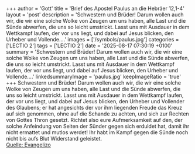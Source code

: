 +++
author = 'Gott'
title = 'Brief des Apostel Paulus an die Hebräer 12,1-4'
layout = 'post'
description = 'Schwestern und Brüder! Darum wollen auch wir, die wir eine solche Wolke von Zeugen um uns haben, alle Last und die Sünde abwerfen, die uns so leicht umstrickt. Lasst uns mit Ausdauer in dem Wettkampf laufen, der vor uns liegt, und dabei auf Jesus blicken, den Urheber und Vollende....'
images = ['/symbols/paulus.jpg']
categories = ['LECTIO 2']
tags = ['LECTIO 2']
date = '2025-08-17 07:30:19 +0100'
summary = 'Schwestern und Brüder! Darum wollen auch wir, die wir eine solche Wolke von Zeugen um uns haben, alle Last und die Sünde abwerfen, die uns so leicht umstrickt. Lasst uns mit Ausdauer in dem Wettkampf laufen, der vor uns liegt, und dabei auf Jesus blicken, den Urheber und Vollende....'
linkedsummaryImage = 'paulus.jpg'
keepImageRatio = 'true'
+++
Schwestern und Brüder! Darum wollen auch wir, die wir eine solche Wolke von Zeugen um uns haben, alle Last und die Sünde abwerfen, die uns so leicht umstrickt. Lasst uns mit Ausdauer in dem Wettkampf laufen, der vor uns liegt,
und dabei auf Jesus blicken, den Urheber und Vollender des Glaubens; er hat angesichts der vor ihm liegenden Freude das Kreuz auf sich genommen, ohne auf die Schande zu achten, und sich zur Rechten von Gottes Thron gesetzt.<!--more-->
Richtet also eure Aufmerksamkeit auf den, der solche Anfeindung von Seiten der Sünder gegen sich erduldet hat, damit ihr nicht ermattet und mutlos werdet!
Ihr habt im Kampf gegen die Sünde noch nicht bis aufs Blut Widerstand geleistet.<br> [Quelle: Evangelizo](https://evangeliumtagfuertag.org/DE/gospel)